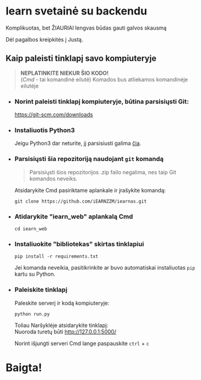 # Iearn svetainė su backendu

Komplikuotas, bet ŽIAURIAI lengvas būdas gauti galvos skausmą

Dėl pagalbos kreipkitės į Justą.

## Kaip paleisti tinklapį savo kompiuteryje
> **NEPLATINKITE NIEKUR ŠIO KODO!**  
> (_Cmd_ - tai komandinė eilutė)
> Komados bus atliekamos komandinėje eilutėje

*   ### Norint paleisti tinklapį kompiuteryje, būtina parsisiųsti Git:  ###
    https://git-scm.com/downloads

* ### Instaliuotis Python3 ###

    Jeigu Python3 dar neturite, jį parsisiusti galima [čia](https://www.python.org/downloads/).

* ### Parsisiųsti šia repozitoriją naudojant `git` komandą ###
    > Parsisiųsti šios repozitorijos .zip failo negalima, nes taip Git komandos neveiks.

    Atsidarykite Cmd pasiriktame aplankale ir įrašykite komandą:
    ```
    git clone https://github.com/iEARNZZM/iearnas.git
    ```
* ### Atidarykite "iearn_web" aplankalą Cmd ###
    ```
    cd iearn_web
    ```
* ### Instaliuokite "bibliotekas" skirtas tinklapiui ###
    ```
    pip install -r requirements.txt
    ```
    Jei komanda neveikia, pasitikrinkite ar buvo automatiskai instaliuotas `pip` kartu su Python.
* ### Paleiskite tinklapį ###
    Paleskite serverį ir kodą kompiuteryje:
    ```
    python run.py
    ```
    Toliau Naršyklėje atsidarykite tinklapį:  
    Nuoroda turetų būti http://127.0.0.1:5000/
    
    Norint išjungti serveri Cmd lange paspauskite `ctrl` + `c`
    
# Baigta!
